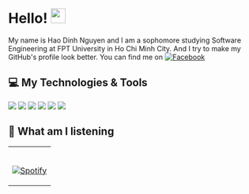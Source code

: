 # Hello! <img src="https://raw.githubusercontent.com/MartinHeinz/MartinHeinz/master/wave.gif" width="30px">
My name is Hao Dinh Nguyen and I am a sophomore studying Software Engineering at FPT University in Ho Chi Minh City. And I try to make my GitHub's profile look better. You can find me on [![Facebook][1.1]][1]


## 💻 My Technologies & Tools
![](https://img.shields.io/badge/OS-macOS-informational?style=flat&logo=macos&logoColor=white&color=2bbc8a)
![](https://img.shields.io/badge/Editor-Visual_Studio-informational?style=flat&logo=visual-studio&logoColor=white&color=2bbc8a)
![](https://img.shields.io/badge/Editor-Xcode-informational?style=flat&logo=xcode&logoColor=white&color=2bbc8a)
![](https://img.shields.io/badge/Code-Python-informational?style=flat&logo=python&logoColor=white&color=2bbc8a)
![](https://img.shields.io/badge/Code-JavaScript-informational?style=flat&logo=javascript&logoColor=white&color=2bbc8a)
![](https://img.shields.io/badge/Tools-Docker-informational?style=flat&logo=docker&logoColor=white&color=2bbc8a)


## 💽 What am I listening
<table width="100%"> 
  <tr>
  <td width="100%">
      
&nbsp; <br> [![Spotify](https://gitxspotify.vercel.app/api/spotify)](https://open.spotify.com/user/y9n3c0jb4v41xjdnh6y6epytf)

  



<!-- links to social media icons -->

<!-- icons with padding -->
[1.1]: http://i.imgur.com/P3YfQoD.png (facebook icon with padding)

<!-- icons without padding -->
[1.2]: http://i.imgur.com/fep1WsG.png (facebook icon without padding)

<!-- social media accounts -->
[1]: https://www.facebook.com/haodNgn/

<!---
haodngn/haodngn is a ✨ special ✨ repository because its `README.md` (this file) appears on your GitHub profile.
You can click the Preview link to take a look at your changes.
--->
